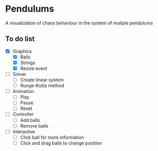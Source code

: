 # Pendulums

A visualization of chaos behaviour in the system of muliple pendulums

## To do list

- [x] Graphics
  - [x] Balls
  - [x] Strings
  - [x] Resize event
- [ ] Solver
  - [ ] Create linear system
  - [ ] Runge-Kutta method
- [ ] Animation
  - [ ] Play
  - [ ] Pause
  - [ ] Reset
- [ ] Controller
  - [ ] Add balls
  - [ ] Remove balls
- [ ] Interactive
  - [ ] Click ball for more information
  - [ ] Click and drag balls to change position
